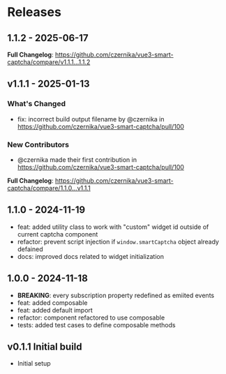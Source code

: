 # Releases

## 1.1.2 - 2025-06-17

**Full Changelog**: https://github.com/czernika/vue3-smart-captcha/compare/v1.1.1...1.1.2

## v1.1.1 - 2025-01-13

### What's Changed

* fix: incorrect build output filename by @czernika in https://github.com/czernika/vue3-smart-captcha/pull/100

### New Contributors

* @czernika made their first contribution in https://github.com/czernika/vue3-smart-captcha/pull/100

**Full Changelog**: https://github.com/czernika/vue3-smart-captcha/compare/1.1.0...v1.1.1

## 1.1.0 - 2024-11-19

- feat: added utility class to work with "custom" widget id outside of current captcha component
- refactor: prevent script injection if `window.smartCaptcha` object already defained
- docs: improved docs related to widget initialization

## 1.0.0 - 2024-11-18

- **BREAKING**: every subscription property redefined as emiited events
- feat: added composable
- feat: added default import
- refactor: component refactored to use composable
- tests: added test cases to define composable methods

## v0.1.1 Initial build

- Initial setup
